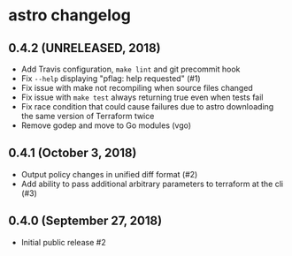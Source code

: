 # astro changelog

## 0.4.2 (UNRELEASED, 2018)

* Add Travis configuration, `make lint` and git precommit hook
* Fix `--help` displaying "pflag: help requested" (#1)
* Fix issue with make not recompiling when source files changed
* Fix issue with `make test` always returning true even when tests fail
* Fix race condition that could cause failures due to astro downloading the
  same version of Terraform twice
* Remove godep and move to Go modules (vgo)

## 0.4.1 (October 3, 2018)

* Output policy changes in unified diff format (#2)
* Add ability to pass additional arbitrary parameters to terraform at the cli (#3)

## 0.4.0 (September 27, 2018)

* Initial public release #2
